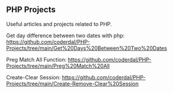 ## PHP Projects
Useful articles and projects related to PHP.


Get day difference between two dates with php:
https://github.com/coderdal/PHP-Projects/tree/main/Get%20Days%20Between%20Two%20Dates

Preg Match All Function:
https://github.com/coderdal/PHP-Projects/tree/main/Preg%20Match%20All

Create-Clear Session:
https://github.com/coderdal/PHP-Projects/tree/main/Create-Remove-Clear%20Session
